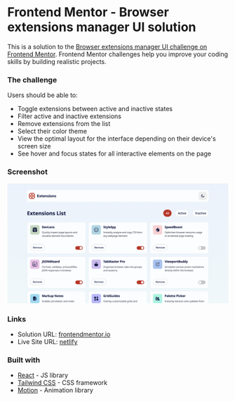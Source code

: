 # Frontend Mentor - Browser extensions manager UI solution

This is a solution to the [Browser extensions manager UI challenge on Frontend Mentor](https://www.frontendmentor.io/challenges/browser-extension-manager-ui-yNZnOfsMAp). Frontend Mentor challenges help you improve your coding skills by building realistic projects.

### The challenge

Users should be able to:

- Toggle extensions between active and inactive states
- Filter active and inactive extensions
- Remove extensions from the list
- Select their color theme
- View the optimal layout for the interface depending on their device's screen size
- See hover and focus states for all interactive elements on the page

### Screenshot

![](./project-screenshot.png)

### Links

- Solution URL: [frontendmentor.io](https://www.frontendmentor.io/solutions/responsive-browser-extension-manager-ui-made-wreact-tailwind-motion-GFGntQYxxK)
- Live Site URL: [netlify](https://darling-fenglisu-316282.netlify.app/)

### Built with

- [React](https://reactjs.org/) - JS library
- [Tailwind CSS](https://tailwindcss.com/) - CSS framework
- [Motion](https://motion.dev/) - Animation library
